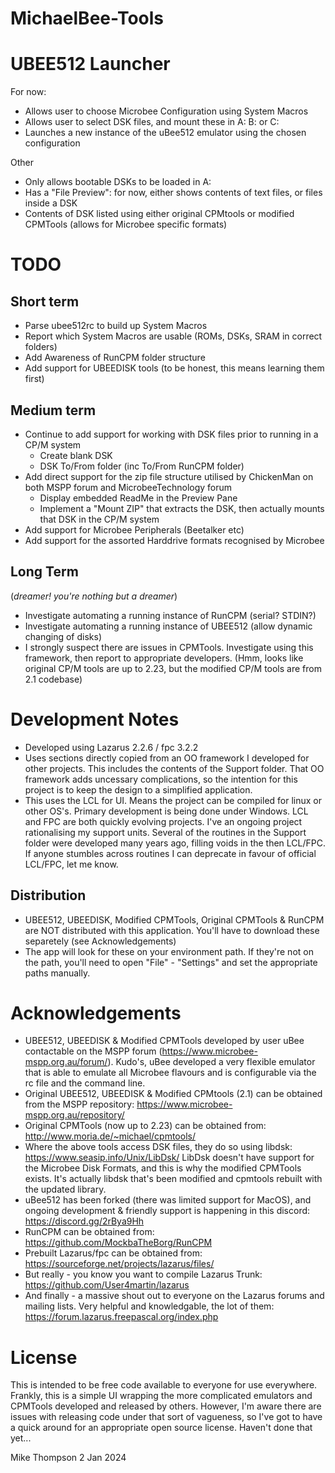 # MichaelBee-Tools
# UBEE512 Launcher
For now:
+ Allows user to choose Microbee Configuration using System Macros
+ Allows user to select DSK files, and mount these in A: B: or C:
+ Launches a new instance of the uBee512 emulator using the chosen configuration

Other
+ Only allows bootable DSKs to be loaded in A:
+ Has a "File Preview": for now, either shows contents of text files, or files inside a DSK
+ Contents of DSK listed using either original CPMtools or modified CPMTools (allows for Microbee specific formats)

# TODO
## Short term
+ Parse ubee512rc to build up System Macros
+ Report which System Macros are usable (ROMs, DSKs, SRAM in correct folders)
+ Add Awareness of RunCPM folder structure
+ Add support for UBEEDISK tools (to be honest, this means learning them first)

## Medium term
+ Continue to add support for working with DSK files prior to running in a CP/M system
  + Create blank DSK
  + DSK To/From folder (inc To/From RunCPM folder)
+ Add direct support for the zip file structure utilised by ChickenMan on both MSPP forum and MicrobeeTechnology forum
  + Display embedded ReadMe in the Preview Pane
  + Implement a "Mount ZIP" that extracts the DSK, then actually mounts that DSK in the CP/M system
+ Add support for Microbee Peripherals (Beetalker etc)
+ Add support for the assorted Harddrive formats recognised by Microbee

## Long Term 
(_dreamer! you're nothing but a dreamer_)
+ Investigate automating a running instance of RunCPM (serial? STDIN?)
+ Investigate automating a running instance of UBEE512 (allow dynamic changing of disks)
+ I strongly suspect there are issues in CPMTools.  Investigate using this framework, then report to appropriate developers. (Hmm, looks like original CP/M tools are up to 2.23, but the modified CP/M tools are from 2.1 codebase)

# Development Notes
+ Developed using Lazarus 2.2.6 / fpc 3.2.2
+ Uses sections directly copied from an OO framework I developed for other projects. This includes the contents of the Support folder. That OO framework adds uncessary complications, so the intention for this project is to keep the design to a simplified application.    
+ This uses the LCL for UI.  Means the project can be compiled for linux or other OS's.  Primary development is being done under Windows.
LCL and FPC are both quickly evolving projects.  I've an ongoing project rationalising my support units.  Several of the routines in the Support folder were developed many years ago, filling voids in the then LCL/FPC.  If anyone stumbles across routines I can deprecate in favour of official LCL/FPC, let me know.

## Distribution
+ UBEE512, UBEEDISK, Modified CPMTools, Original CPMTools & RunCPM are NOT distributed with this application.  You'll have to download these separetely (see Acknowledgements)
+ The app will look for these on your environment path.  If they're not on the path, you'll need to open "File" - "Settings" and set the appropriate paths manually.

# Acknowledgements
+ UBEE512, UBEEDISK & Modified CPMTools developed by user uBee contactable on the MSPP forum (https://www.microbee-mspp.org.au/forum/).  Kudo's, uBee developed a very flexible emulator that is able to emulate all Microbee flavours and is configurable via the rc file and the command line. 
+ Original UBEE512, UBEEDISK & Modified CPMtools (2.1) can be obtained from the MSPP repository: https://www.microbee-mspp.org.au/repository/
+ Original CPMTools (now up to 2.23) can be obtained from: http://www.moria.de/~michael/cpmtools/
+ Where the above tools access DSK files, they do so using libdsk: https://www.seasip.info/Unix/LibDsk/  LibDsk doesn't have support for the Microbee Disk Formats, and this is why the modified CPMTools exists.  It's actually libdsk that's been modified and cpmtools rebuilt with the updated library.
+ uBee512 has been forked (there was limited support for MacOS), and ongoing development & friendly support is happening in this discord: https://discord.gg/2rBya9Hh
+ RunCPM can be obtained from: https://github.com/MockbaTheBorg/RunCPM
+ Prebuilt Lazarus/fpc can be obtained from: https://sourceforge.net/projects/lazarus/files/
+ But really - you know you want to compile Lazarus Trunk: https://github.com/User4martin/lazarus
+ And finally - a massive shout out to everyone on the Lazarus forums and mailing lists.  Very helpful and knowledgable, the lot of them: https://forum.lazarus.freepascal.org/index.php

# License
This is intended to be free code available to everyone for use everywhere.  Frankly, this is a simple UI wrapping the more complicated emulators and CPMTools developed and released by others.  However, I'm aware there are issues with releasing code under that sort of vagueness, so I've got to have a quick around for an appropriate open source license.  Haven't done that yet...

Mike Thompson
2 Jan 2024
